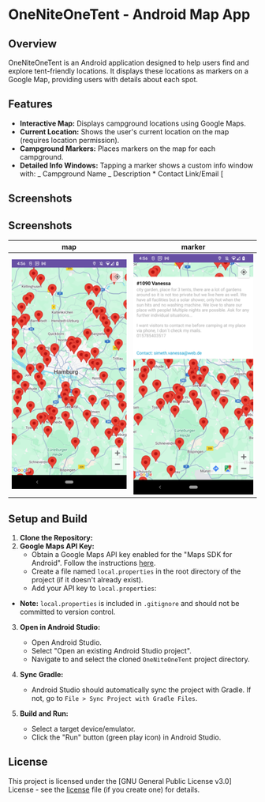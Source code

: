 # OneNiteOneTent - Android Map App

## Overview

OneNiteOneTent is an Android application designed to help users find and explore tent-friendly locations. It displays these locations as markers on a Google Map, providing users with details about each spot.

## Features

- **Interactive Map:** Displays campground locations using Google Maps.
- **Current Location:** Shows the user's current location on the map (requires location permission).
- **Campground Markers:** Places markers on the map for each campground.
- **Detailed Info Windows:** Tapping a marker shows a custom info window with:
  _ Campground Name
  _ Description \* Contact Link/Email
  [

## Screenshots

## Screenshots

|                                         map                                         |                                              marker                                              |
| :---------------------------------------------------------------------------------: | :----------------------------------------------------------------------------------------------: |
| ![Screenshot of the main map view with markers](Screenshots/oneNiteTent1.png "Map") | ![Screenshot of an open info window for a campground](Screenshots/oneNiteTent2.png "Campground") |

## Setup and Build

1.  **Clone the Repository:**
2.  **Google Maps API Key:**
    - Obtain a Google Maps API key enabled for the "Maps SDK for Android". Follow the instructions [here](https://developers.google.com/maps/documentation/android-sdk/get-api-key).
    - Create a file named `local.properties` in the root directory of the project (if it doesn't already exist).
    - Add your API key to `local.properties`:

- **Note:** `local.properties` is included in `.gitignore` and should not be committed to version control.

3.  **Open in Android Studio:**

    - Open Android Studio.
    - Select "Open an existing Android Studio project".
    - Navigate to and select the cloned `OneNiteOneTent` project directory.

4.  **Sync Gradle:**

    - Android Studio should automatically sync the project with Gradle. If not, go to `File > Sync Project with Gradle Files`.

5.  **Build and Run:**
    - Select a target device/emulator.
    - Click the "Run" button (green play icon) in Android Studio.

## License

This project is licensed under the [GNU General Public License v3.0] License - see the [license](LICENSE.md) file (if you create one) for details.
